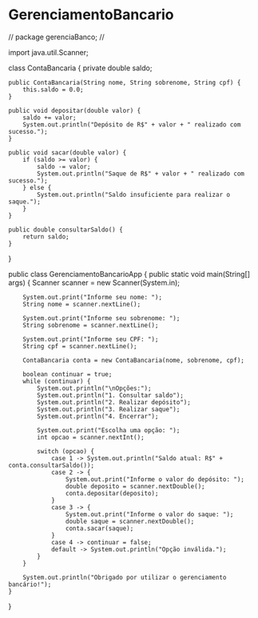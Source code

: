 # GerenciamentoBancario
//<editor-fold defaultstate="collapsed" desc="pacote genreciaBanco">
package gerenciaBanco;
//</editor-fold>

import java.util.Scanner;

class ContaBancaria {
    private double saldo;

    public ContaBancaria(String nome, String sobrenome, String cpf) {
        this.saldo = 0.0;
    }

    public void depositar(double valor) {
        saldo += valor;
        System.out.println("Depósito de R$" + valor + " realizado com sucesso.");
    }

    public void sacar(double valor) {
        if (saldo >= valor) {
            saldo -= valor;
            System.out.println("Saque de R$" + valor + " realizado com sucesso.");
        } else {
            System.out.println("Saldo insuficiente para realizar o saque.");
        }
    }

    public double consultarSaldo() {
        return saldo;
    }
}

public class GerenciamentoBancarioApp {
    public static void main(String[] args) {
        Scanner scanner = new Scanner(System.in);

        System.out.print("Informe seu nome: ");
        String nome = scanner.nextLine();

        System.out.print("Informe seu sobrenome: ");
        String sobrenome = scanner.nextLine();

        System.out.print("Informe seu CPF: ");
        String cpf = scanner.nextLine();

        ContaBancaria conta = new ContaBancaria(nome, sobrenome, cpf);

        boolean continuar = true;
        while (continuar) {
            System.out.println("\nOpções:");
            System.out.println("1. Consultar saldo");
            System.out.println("2. Realizar depósito");
            System.out.println("3. Realizar saque");
            System.out.println("4. Encerrar");

            System.out.print("Escolha uma opção: ");
            int opcao = scanner.nextInt();

            switch (opcao) {
                case 1 -> System.out.println("Saldo atual: R$" + conta.consultarSaldo());
                case 2 -> {
                    System.out.print("Informe o valor do depósito: ");
                    double deposito = scanner.nextDouble();
                    conta.depositar(deposito);
                }
                case 3 -> {
                    System.out.print("Informe o valor do saque: ");
                    double saque = scanner.nextDouble();
                    conta.sacar(saque);
                }
                case 4 -> continuar = false;
                default -> System.out.println("Opção inválida.");
            }
        }

        System.out.println("Obrigado por utilizar o gerenciamento bancário!");
    }
}
